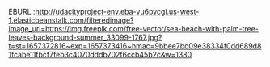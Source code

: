 EBURL :http://udacityproject-env.eba-vu6pvcgi.us-west-1.elasticbeanstalk.com/filteredimage?image_url=https://img.freepik.com/free-vector/sea-beach-with-palm-tree-leaves-background-summer_33099-1767.jpg?t=st=1657372816~exp=1657373416~hmac=9bbee7bd09e38334f0dd689d81fcabe11fbcf7feb3c4070dddb702f6ccb45b2c&w=1380
